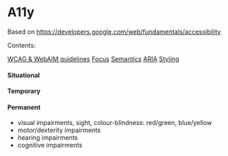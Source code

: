 # A11y
Based on https://developers.google.com/web/fundamentals/accessibility

Contents:

[WCAG & WebAIM guidelines]('./WCAG-guidelines.md')
[Focus]('./focus.md')
[Semantics]('./semantics.md')
[ARIA]('./ARIA.md')
[Styling]('./styling.md')


#### Situational
#### Temporary
#### Permanent

- visual impairments, sight, colour-blindness: red/green, blue/yellow
- motor/dexterity impairments
- hearing impairments
- cognitive impairments
